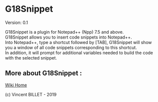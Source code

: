 # G18Snippet
Version: 0.1<br/>

G18Snippet is a plugin for Notepad++ (Npp) 7.5 and above.<br/>
G18Snippet allows you to insert code snippets into Notepad++.<br/>
Into Notepad++, type a shortcut followed by [TAB], G18Snippet will show you a window of all code snippets corresponding to this shortcut.<br/>
In addition, it will prompt for additional variables needed to build the code with the selected snippet.<br/>

## More about G18Snippet : 
[Wiki Home](https://github.com/vbillet/G18Snippet/wiki)<br/>

(c) Vincent BILLET - 2019
